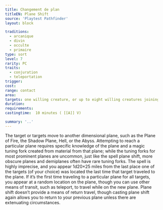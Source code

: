 ```yaml
---
title: Changement de plan
titleEN: Plane Shift
source: 'Playtest Pathfinder'
layout: block

traditions:
  - arcanique
  - divin
  - occulte
  - primaire
type: sort
level: 7
rarity: PC
traits:
  - conjuration
  - teleportation
trigger: 
cost: 
range: contact
area: 
targets: one willing creature, or up to eight willing creatures joining hands
duration: 
requirements: 
castingtime:  10 minutes ( [[A]] V)

summary: '..'
---
```

The target or targets move to another dimensional plane, such as the Plane of Fire, the Shadow Plane, Hell, or the Abyss. Attempting to reach a particular plane requires specific knowledge of the plane and a magic tuning fork created from material from that plane; while the tuning forks for most prominent planes are uncommon, just like the spell plane shift, more obscure planes and demiplanes often have rare tuning forks. The spell is highly imprecise, and you appear 1d20×25 miles from the last place one of the targets (of your choice) was located the last time that target traveled to the plane. If it’s the first time traveling to a particular plane for all targets, you appear at a random location on the plane, though you can use other means of transit, such as teleport, to travel while on the new plane. Plane shift doesn’t provide a means of return travel, though casting plane shift again allows you to return to your previous plane unless there are extenuating circumstances.